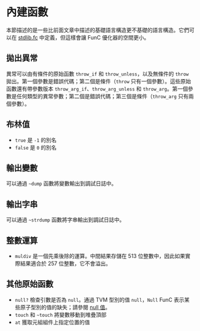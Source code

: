 # 內建函數
本節描述的是一些比前面文章中描述的基礎語言構造更不基礎的語言構造。它們可以在 [stdlib.fc](/develop/func/stdlib) 中定義，但這樣會讓 FunC 優化器的空間更小。

## 拋出異常
異常可以由有條件的原始函數 `throw_if` 和 `throw_unless`，以及無條件的 `throw` 拋出。第一個參數是錯誤代碼；第二個是條件（`throw` 只有一個參數）。這些原始函數還有帶參數版本 `throw_arg_if`、`throw_arg_unless` 和 `throw_arg`。第一個參數是任何類型的異常參數；第二個是錯誤代碼；第三個是條件（`throw_arg` 只有兩個參數）。

## 布林值
- `true` 是 `-1` 的別名
- `false` 是 `0` 的別名

## 輸出變數
可以通過 `~dump` 函數將變數輸出到調試日誌中。

## 輸出字串
可以通過 `~strdump` 函數將字串輸出到調試日誌中。

## 整數運算
- `muldiv` 是一個先乘後除的運算。中間結果存儲在 513 位整數中，因此如果實際結果適合於 257 位整數，它不會溢出。


## 其他原始函數
- `null?` 檢查引數是否為 `null`。通過 TVM 型別的值 `null`，`Null` FunC 表示某些原子型別的值的缺失；請參閱 [null 值](/develop/func/types#null-values)。
- `touch` 和 `~touch` 將變數移動到堆疊頂部
- `at` 獲取元組組件上指定位置的值

